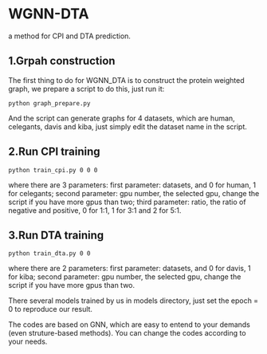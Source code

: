 # WGNN-DTA
a method for CPI and DTA prediction.
## 1.Grpah construction
The first thing to do for WGNN_DTA is to construct the protein weighted graph, we prepare a script to do this, just run it:
 ~~~ 
 python graph_prepare.py 
 ~~~
And the script can generate graphs for 4 datasets, which are human, celegants, davis and kiba, just simply edit the dataset name in the script.
## 2.Run CPI training
~~~ 
python train_cpi.py 0 0 0 
~~~
where there are 3 parameters:
first parameter: datasets, and 0 for human, 1 for celegants;
second parameter: gpu number, the selected gpu, change the script if you have more gpus than two;
third parameter: ratio, the ratio of negative and positive, 0 for 1:1, 1 for 3:1 and 2 for 5:1.
## 3.Run DTA training
~~~ 
python train_dta.py 0 0 
~~~
where there are 2 parameters:
first parameter: datasets, and 0 for davis, 1 for kiba;
second parameter: gpu number, the selected gpu, change the script if you have more gpus than two.

There several models trained by us in models directory, just set the epoch = 0 to reproduce our result.

The codes are based on GNN, which are easy to entend to your demands (even struture-based methods). You can change the codes according to your needs.
